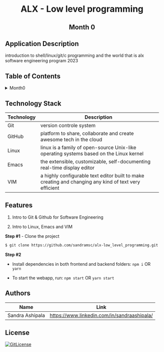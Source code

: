 <!-- PROJECT TITLE -->
  <h1 align="center">ALX - Low level programming</h1>
 <h2 2 align="center">
  Month 0
    <br />
    </h2>

## Application Description

introduction to shell/linux/git/c programming and the world that is alx software engineering program 2023

## Table of Contents

<details>
<summary>Month0</summary>

- [Application Description](#application-description)
- [Table of Contents](#table-of-contents)
- [Project Demo](#demo)
- [Screenshots](#screenshots)
- [Technology Stack](#technology-stack)
- [Features](#features)
- [How to use the app](#how-to-use-the-app)
- [Collaborators](#collaborators)
- [References](#references)
- [License](#license)

</details>

## Technology Stack

| Technology       | Description                                   |
| ---------------- | --------------------------------------------- |
| Git     | version controle system                              |
| GitHub       | platform to share, collaborate and create awesome tech in the cloud                     |
| Linux        | linux is a family of open-source Unix-like operating systems based on the Linux kernel                            |
| Emacs           |  the extensible, customizable, self-documenting real-time display editor                     |
| VIM          | a highly configurable text editor built to make creating and changing any kind of text very efficient                      |

## Features

1. Intro to Git & Github for Software Engineering

2. Intro to Linux, Emacs and VIM


**Step #1** - Clone the project

```bash
$ git clone https://github.com/sandramsc/alx-low_level_programming.git
```

**Step #2**

- Install dependencies in both frontend and backend folders: `npm i` OR `yarn`

- To start the webapp, run: `npm start` OR `yarn start`


## Authors

| Name            | Link                                   |
| --------------- | -------------------------------------- |
| Sandra Ashipala | https://www.linkedin.com/in/sandraashipala/ |

## License
[![GitLicense](https://img.shields.io/badge/License-MIT-lime.svg)](https://github.com/sandramsc/alx-low_level_programming/blob/master/LICENSE.md)
